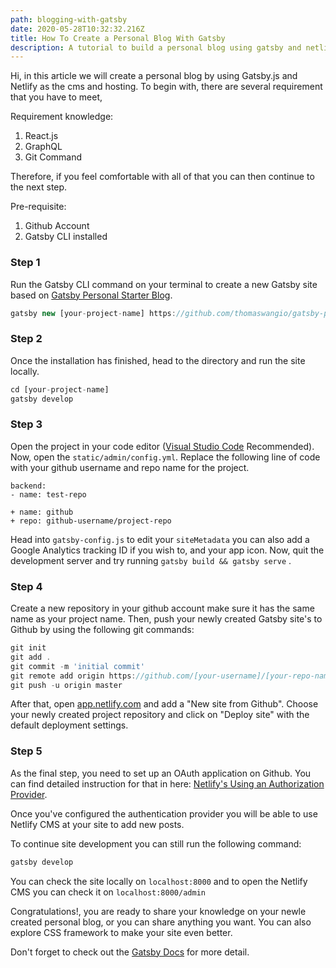 ```yaml
---
path: blogging-with-gatsby
date: 2020-05-28T10:32:32.216Z
title: How To Create a Personal Blog With Gatsby
description: A tutorial to build a personal blog using gatsby and netlify cms
---
```

Hi, in this article we will create a personal blog by using Gatsby.js and Netlify as the cms and hosting. To begin with, there are several requirement that you have to meet,

Requirement knowledge:

1. React.js 
2. GraphQL
3. Git Command

Therefore, if you feel comfortable with all of that you can then continue to the next step.

Pre-requisite:

1. Github Account
2. Gatsby CLI installed

### **Step 1**

Run the Gatsby CLI command on your terminal to create a new Gatsby site based on [Gatsby Personal Starter Blog](https://github.com/thomaswang/gatsby-personal-starter-blog).

```javascript
gatsby new [your-project-name] https://github.com/thomaswangio/gatsby-personal-starter-blog
```

### **Step 2**

Once the installation has finished, head to the directory and run the site locally.

```javascript
cd [your-project-name]
gatsby develop
```

### **Step 3**

Open the project in your code editor ([Visual Studio Code](https://code.visualstudio.com/) Recommended). Now, open the `static/admin/config.yml`. Replace the following line of code with your github username and repo name for the project.

```gitattributes
backend:
- name: test-repo

+ name: github
+ repo: github-username/project-repo
```

Head into `gatsby-config.js` to edit your `siteMetadata` you can also add a Google Analytics tracking ID if you wish to, and your app icon. Now, quit the development server and try running `gatsby build && gatsby serve` .

### **Step 4**

Create a new repository in your github account make sure it has the same name as your project name. Then, push your newly created Gatsby site's to Github by using the following git commands:

```javascript
git init
git add .
git commit -m 'initial commit'
git remote add origin https://github.com/[your-username]/[your-repo-name].git
git push -u origin master
```

After that, open [app.netlify.com](app.netlify.com) and add a "New site from Github". Choose your newly created project repository and click on "Deploy site" with the default deployment settings.

### **Step 5**

As the final step, you need to set up an OAuth application on Github. You can find detailed instruction for that in here: [Netlify's Using an Authorization Provider](https://docs.netlify.com/visitor-access/oauth-provider-tokens/#using-an-authentication-provider).

Once you've configured the authentication provider you will be able to use Netlify CMS at your site to add new posts.

To continue site development you can still run the following command:

```javascript
gatsby develop
```

You can check the site locally on `localhost:8000` and to open the Netlify CMS you can check it on `localhost:8000/admin`

Congratulations!, you are ready to share your knowledge on your newle created personal blog, or you can share anything you want. You can also explore CSS framework to make your site even better. 

Don't forget to check out the [Gatsby Docs](https://www.gatsbyjs.org/) for more detail.